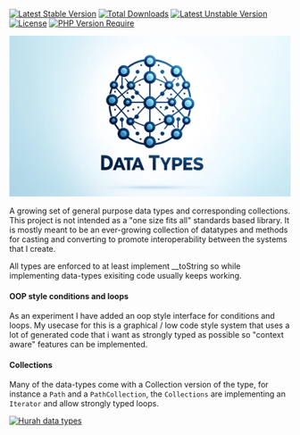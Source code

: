 [![Latest Stable Version](https://poser.pugx.org/hurah/canvas-api/v)](https://packagist.org/packages/hurah/canvas-api) 
[![Total Downloads](https://poser.pugx.org/hurah/canvas-api/downloads)](https://packagist.org/packages/hurah/canvas-api) 
[![Latest Unstable Version](https://poser.pugx.org/hurah/canvas-api/v/unstable)](https://packagist.org/packages/hurah/canvas-api) 
[![License](https://poser.pugx.org/hurah/canvas-api/license)](https://packagist.org/packages/hurah/canvas-api) 
[![PHP Version Require](https://poser.pugx.org/hurah/canvas-api/require/php)](https://packagist.org/packages/hurah/canvas-api)


<p align="center"><a href="https://packagist.org/packages/hurah/data-types" target="_blank">
    <img src="https://raw.githubusercontent.com/antonboutkam/data-types/main/assets/logo.webp" alt="Hurah Data Types logo">
</a>
</p>
A growing set of general purpose data types and corresponding collections. This project is not 
intended as a "one size fits all" standards based library. It is mostly meant to be an ever-growing collection of 
datatypes and methods for casting and converting to promote interoperability between the systems that I create. 

All types are enforced to at least implement __toString so while implementing data-types exisiting code usually keeps
working.


#### OOP style conditions and loops
As an experiment I have added an oop style interface for conditions and loops. My usecase for this is a graphical / 
low code style system that uses a lot of generated code that i want as strongly typed  as possible so 
"context aware" features can be implemented. 


#### Collections
Many of the data-types come with a Collection version of the type, for instance a ```Path``` and a ```PathCollection```, 
the ```Collections``` are implementing an ```Iterator``` and allow strongly typed loops. 


[![Hurah data types](https://circleci.com/gh/antonboutkam/data-types.svg?style=svg)](https://github.com/antonboutkam/data-types)

